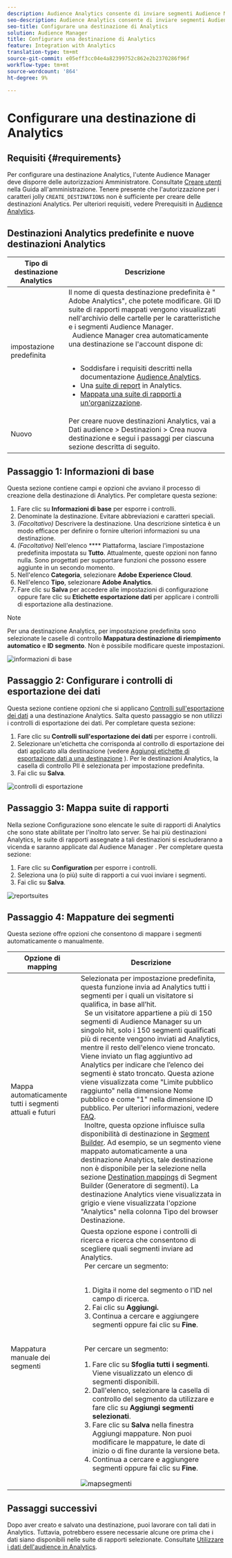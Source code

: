 ```yaml
---
description: Audience Analytics consente di inviare segmenti Audience Manager ad Analytics. Per utilizzare questa funzione è necessario creare una destinazione Analytics e mappare i segmenti su tale destinazione in Audience Manager.
seo-description: Audience Analytics consente di inviare segmenti Audience Manager ad Analytics. Per utilizzare questa funzione è necessario creare una destinazione Analytics e mappare i segmenti su tale destinazione in Audience Manager.
seo-title: Configurare una destinazione di Analytics
solution: Audience Manager
title: Configurare una destinazione di Analytics
feature: Integration with Analytics
translation-type: tm+mt
source-git-commit: e05eff3cc04e4a82399752c862e2b2370286f96f
workflow-type: tm+mt
source-wordcount: '864'
ht-degree: 9%

---
```



# Configurare una destinazione di Analytics

## Requisiti {#requirements}

Per configurare una destinazione Analytics, l&#39;utente  Audience Manager deve disporre delle autorizzazioni Amministratore. Consultate [Creare utenti](/help/using/features/administration/administration-overview.md#create-users) nella Guida all&#39;amministrazione. Tenere presente che l&#39;autorizzazione per i caratteri jolly `CREATE_DESTINATIONS` [](/help/using/features/administration/administration-overview.md#wild-card-permissions) non è sufficiente per creare delle destinazioni Analytics.
Per ulteriori requisiti, vedere Prerequisiti in [ Audience Analytics](https://docs.adobe.com/content/help/en/analytics/integration/audience-analytics/mc-audiences-aam.html).

## Destinazioni Analytics predefinite e nuove destinazioni Analytics

| Tipo di destinazione Analytics | Descrizione |
|---|---|
| impostazione predefinita | Il nome di questa destinazione predefinita è &quot; Adobe Analytics&quot;, che potete modificare. Gli ID suite di rapporti mappati vengono visualizzati nell&#39;archivio delle cartelle per le caratteristiche e i segmenti  Audience Manager. <br>   Audience Manager crea automaticamente una destinazione se l&#39;account dispone di:  <br>  <ul><li>Soddisfare i requisiti descritti nella documentazione [ Audience Analytics](https://docs.adobe.com/content/help/en/analytics/integration/audience-analytics/mc-audiences-aam.html).</li><li>Una [suite di report](https://docs.adobe.com/content/help/en/analytics/admin/manage-report-suites/report-suites-admin.html) in Analytics.</li><li>[Mappata una suite di rapporti a un&#39;organizzazione](https://docs.adobe.com/content/help/en/core-services/interface/about-core-services/report-suite-mapping.html).</li></ul> |
| Nuovo | Per creare nuove destinazioni Analytics, vai a Dati audience > Destinazioni > Crea nuova destinazione e segui i passaggi per ciascuna sezione descritta di seguito. |

## Passaggio 1: Informazioni di base

Questa sezione contiene campi e opzioni che avviano il processo di creazione della destinazione di Analytics. Per completare questa sezione:

1. Fare clic su **Informazioni di base** per esporre i controlli.
2. Denominate la destinazione. Evitare abbreviazioni e caratteri speciali.
3. *(Facoltativo)* Descrivere la destinazione. Una descrizione sintetica è un modo efficace per definire o fornire ulteriori informazioni su una destinazione.
4. *(Facoltativo)* Nell&#39;elenco  **** Piattaforma, lasciare l&#39;impostazione predefinita impostata su  **Tutto**. Attualmente, queste opzioni non fanno nulla. Sono progettati per supportare funzioni che possono essere aggiunte in un secondo momento.
5. Nell&#39;elenco **Categoria**, selezionare **Adobe Experience Cloud**.
6. Nell&#39;elenco **Tipo**, selezionare **Adobe Analytics**.
7. Fare clic su **Salva** per accedere alle impostazioni di configurazione oppure fare clic su **Etichette esportazione dati** per applicare i controlli di esportazione alla destinazione.

>[!NOTE]
>
>Per una destinazione Analytics, per impostazione predefinita sono selezionate le caselle di controllo **Mappatura destinazione di riempimento automatico** e **ID segmento**. Non è possibile modificare queste impostazioni.

![informazioni di base](assets/basicinformation.png)

## Passaggio 2: Configurare i controlli di esportazione dei dati

Questa sezione contiene opzioni che si applicano [Controlli sull&#39;esportazione dei dati](/help/using/features/data-export-controls.md) a una destinazione Analytics. Salta questo passaggio se non utilizzi i controlli di esportazione dei dati. Per completare questa sezione:

1. Fare clic su **Controlli sull&#39;esportazione dei dati** per esporre i controlli.
1. Selezionare un&#39;etichetta che corrisponda al controllo di esportazione dei dati applicato alla destinazione (vedere [Aggiungi etichette di esportazione dati a una destinazione](/help/using/features/destinations/add-data-export-labels.md) ). Per le destinazioni Analytics, la casella di controllo PII è selezionata per impostazione predefinita.
1. Fai clic su **Salva**.

![controlli di esportazione](assets/exportControls.png)

## Passaggio 3: Mappa suite di rapporti

Nella sezione Configurazione sono elencate le suite di rapporti di Analytics che sono state abilitate per l&#39;inoltro lato server. Se hai più destinazioni Analytics, le suite di rapporti assegnate a tali destinazioni si escluderanno a vicenda e saranno applicate dal Audience Manager . Per completare questa sezione:

1. Fare clic su **Configuration** per esporre i controlli.
1. Seleziona una (o più) suite di rapporti a cui vuoi inviare i segmenti.
1. Fai clic su **Salva**.

![reportsuites](assets/reportSuites.png)

## Passaggio 4: Mappature dei segmenti

Questa sezione offre opzioni che consentono di mappare i segmenti automaticamente o manualmente.

| Opzione di mapping | Descrizione |
|---|---|
| Mappa automaticamente tutti i segmenti attuali e futuri | Selezionata per impostazione predefinita, questa funzione invia ad Analytics tutti i segmenti per i quali un visitatore si qualifica, in base all’hit. <br>  Se un visitatore appartiene a più di 150 segmenti di Audience Manager  su un singolo hit, solo i 150 segmenti qualificati più di recente vengono inviati ad Analytics, mentre il resto dell&#39;elenco viene troncato. Viene inviato un flag aggiuntivo ad Analytics per indicare che l’elenco dei segmenti è stato troncato. Questa azione viene visualizzata come &quot;Limite pubblico raggiunto&quot; nella dimensione Nome pubblico e come &quot;1&quot; nella dimensione ID pubblico. Per ulteriori informazioni, vedere [FAQ](https://docs.adobe.com/content/help/en/analytics/integration/audience-analytics/audience-analytics-workflow/mc-audiences-faqs.html). <br>  Inoltre, questa opzione influisce sulla disponibilità di destinazione in  [Segment Builder](/help/using/features/segments/segment-builder.md). Ad esempio, se un segmento viene mappato automaticamente a una destinazione Analytics, tale destinazione non è disponibile per la selezione nella sezione [Destination mappings](/help/using/features/segments/segment-builder.md#segment-builder-controls-destinations) di Segment Builder (Generatore di segmenti). La destinazione Analytics viene visualizzata in grigio e viene visualizzata l&#39;opzione &quot;Analytics&quot; nella colonna Tipo del browser Destinazione. |
| Mappatura manuale dei segmenti | Questa opzione espone i controlli di ricerca e ricerca che consentono di scegliere quali segmenti inviare ad Analytics. <br>  Per cercare un segmento:  <br>  <ol><li>Digita il nome del segmento o l’ID nel campo di ricerca.</li><li>Fai clic su <b>Aggiungi.</b></li><li>Continua a cercare e aggiungere segmenti oppure fai clic su <b>Fine</b>.</li></ol><br>  Per cercare un segmento: <ol><li>Fare clic su <b>Sfoglia tutti i segmenti</b>. Viene visualizzato un elenco di segmenti disponibili.</li><li>Dall&#39;elenco, selezionare la casella di controllo del segmento da utilizzare e fare clic su <b>Aggiungi segmenti selezionati</b>.</li><li>Fare clic su <b>Salva</b> nella finestra Aggiungi mappature. Non puoi modificare le mappature, le date di inizio o di fine durante la versione beta.</li><li>Continua a cercare e aggiungere segmenti oppure fai clic su <b>Fine</b>.</li></ol> ![mapsegmenti](assets/mapSegments.png) |

## Passaggi successivi

Dopo aver creato e salvato una destinazione, puoi lavorare con tali dati in Analytics. Tuttavia, potrebbero essere necessarie alcune ore prima che i dati siano disponibili nelle suite di rapporti selezionate. Consultate [Utilizzare i dati dell&#39;audience in Analytics](https://docs.adobe.com/content/help/en/analytics/integration/audience-analytics/audience-analytics-workflow/use-audience-data-analytics.html).
